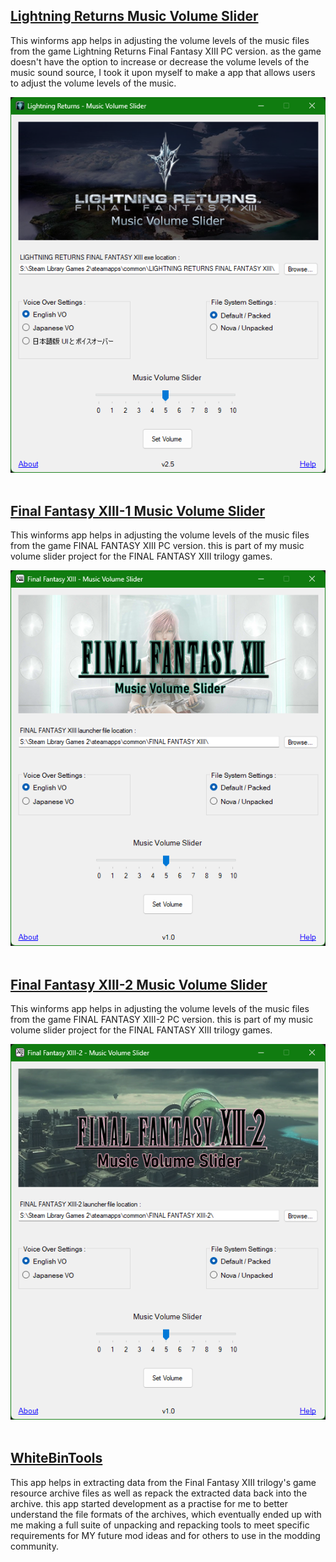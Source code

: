 ## [Lightning Returns Music Volume Slider](https://github.com/Surihix/LRMusicVolumeSlider)
This winforms app helps in adjusting the volume levels of the music files from the game Lightning Returns Final Fantasy XIII PC version. as the game doesn't have the option to increase or decrease the volume levels of the music sound source, I took it upon myself to make a app that allows users to adjust the volume levels of the music. 

![img](images/LRMusicSliderApp.png)
<br><br>
## [Final Fantasy XIII-1 Music Volume Slider](https://github.com/Surihix/FFXIIIMusicVolumeSlider)
This winforms app helps in adjusting the volume levels of the music files from the game FINAL FANTASY XIII PC version. this is part of my music volume slider project for the FINAL FANTASY XIII trilogy games.

![img](images/XIII_MusicSliderApp.png)
<br><br>
## [Final Fantasy XIII-2 Music Volume Slider](https://github.com/Surihix/FFXIII2MusicVolumeSlider)
This winforms app helps in adjusting the volume levels of the music files from the game FINAL FANTASY XIII-2 PC version. this is part of my music volume slider project for the FINAL FANTASY XIII trilogy games.

![img](images/XIII-2_MusicSliderApp.png)
<br><br>
## [WhiteBinTools](https://github.com/Surihix/WhiteBinTools)
This app helps in extracting data from the Final Fantasy XIII trilogy's game resource archive files as well as repack the extracted data back into the archive. this app started development as a practise for me to better understand the file formats of the archives, which eventually ended up with me making a full suite of unpacking and repacking tools to meet specific requirements for MY future mod ideas and for others to use in the modding community. 
